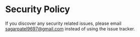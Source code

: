 # Security Policy

If you discover any security related issues, please email sagarpatel9697@gmail.com instead of using the issue tracker.
